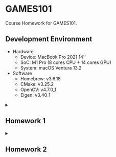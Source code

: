 # GAMES101
Course Homework for GAMES101.
## Development Environment
- Hardware
  - Device: MacBook Pro 2021 14''
  - SoC: M1 Pro (8 cores CPU + 14 cores GPU)
  - System: macOS Ventura 13.2
- Software
  - Homebrew: v3.6.18
  - CMake: v3.25.2
  - OpenCV: v4.7.0_1
  - Eigen: v3.40_1

<details id=1>
<summary><h2>Homework 1</h2></summary>

### Commands
```bash
./Rasterizer                    #Rotating around z-axis (by default)

./Rasterizer -x                 #Rotating around x-axis

./Rasterizer -y                 #Rotating around y-axis

./Rasterizer -r 20              #Rotating the triangle around z-axis by 20 degree
                                #Save it to output.png

./Rasterizer -r 20 image.png    #Rotating the triangle around z-axis by 20 degree
                                #Save it to image.png

./Rasterizer -r 20 -x image.png #Rotating the triangle around x-axis by 20 degree
                                #Save it to image.png
```
### Basic
Rotating around z-axis
![basic](./images/homework1-basic.gif)

### Bonus
Rotating around x-axis
![bonus-x](images/homework1-bonus-x.gif)

Rotating around y-axis
![bonus-y](./images/homework1-bonus-y.gif)

</details>

<details id=2>
<summary><h2>Homework 2</h2></summary>

### Commands
```bash
./Rasterizer                        #Rendering triangle without MSAA (by default)

./Rasterizer -MSAA                  #Rendering triangle with MSAA

./Rasterizer -s                     #Save rendering result (no MSAA) to ./output.png

./Raserizer -s filename.png         #Save rendering result (no MSAA) to ./filename.png

./Rasterizer -MSAA -s               #Save rendering result (MSAA) to ./output.png

./Rasterizer -MSAA -s filename.png  #Save rendering result (MSAA) to ./filename.png
```
### Basic
![basic](./images/homework2-basic.png)

### Bonus
No MSAA
![bonus-no-MSAA](./images/homework2-bonus-origin.jpg)

MSAA
![bonus-MSAA](./images/homework2-bonus-msaa.jpg)

</details>